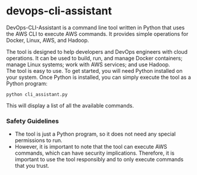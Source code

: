 # devops-cli-assistant
DevOps-CLI-Assistant is a command line tool written in Python that uses the AWS CLI to execute AWS commands. It provides simple operations for Docker, Linux, AWS, and Hadoop.

The tool is designed to help developers and DevOps engineers with cloud operations. It can be used to build, run, and manage Docker containers; manage Linux systems; work with AWS services; and use Hadoop.  
The tool is easy to use. To get started, you will need Python installed on your system. Once Python is installed, you can simply execute the tool as a Python program:

`python cli_assistant.py`

This will display a list of all the available commands.


### Safety Guidelines  
* The tool is just a Python program, so it does not need any special permissions to run.
* However, it is important to note that the tool can execute AWS commands, which can have security implications. Therefore, it is important to use the tool responsibly and to only execute commands that you trust.
